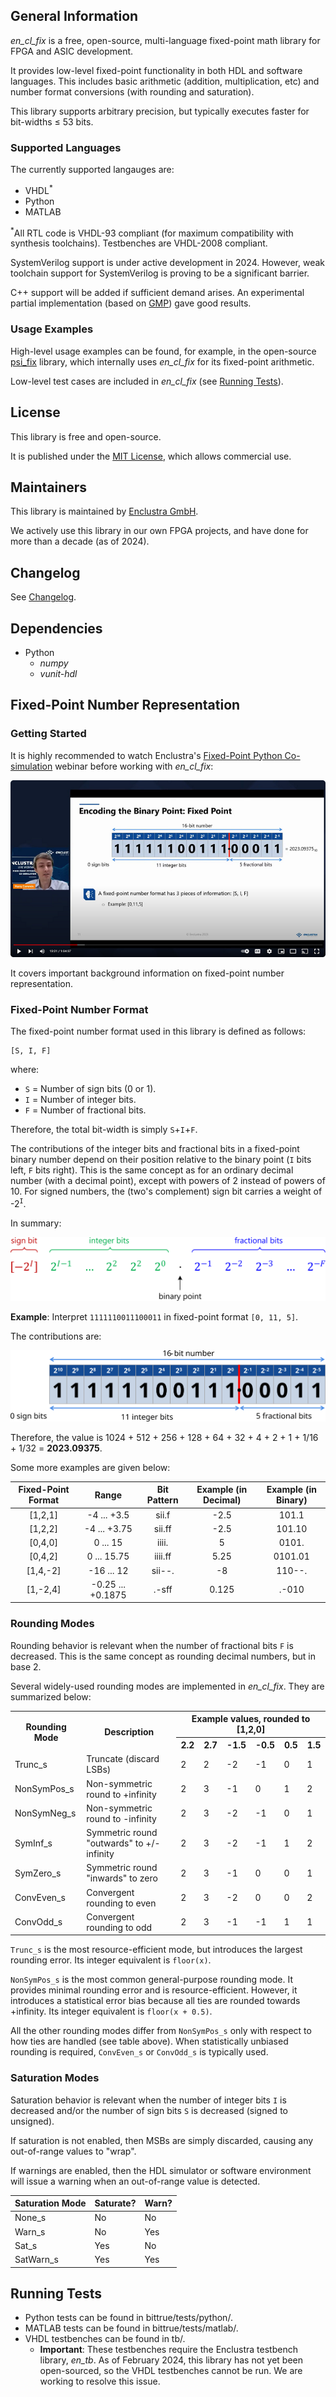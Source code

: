 ## General Information

*en\_cl\_fix* is a free, open-source, multi-language fixed-point math library for FPGA and ASIC development.

It provides low-level fixed-point functionality in both HDL and software languages. This includes basic arithmetic (addition, multiplication, etc) and number format conversions (with rounding and saturation).

This library supports arbitrary precision, but typically executes faster for bit-widths ≤ 53 bits.

### Supported Languages

The currently supported langauges are:

- VHDL<sup>\*</sup>
- Python
- MATLAB

<sup>\*</sup>All RTL code is VHDL-93 compliant (for maximum compatibility with synthesis toolchains). Testbenches are VHDL-2008 compliant.

SystemVerilog support is under active development in 2024. However, weak toolchain support for SystemVerilog is proving to be a significant barrier.

C++ support will be added if sufficient demand arises. An experimental partial implementation (based on [GMP](https://gmplib.org/)) gave good results.

### Usage Examples

High-level usage examples can be found, for example, in the open-source [psi_fix](https://github.com/paulscherrerinstitute/psi_fix) library, which internally uses *en\_cl\_fix* for its fixed-point arithmetic.

Low-level test cases are included in *en\_cl\_fix* (see [Running Tests](#running-tests)).

## License
This library is free and open-source.

It is published under the [MIT License](https://opensource.org/license/mit), which allows commercial use.

## Maintainers
This library is maintained by [Enclustra GmbH](https://www.enclustra.com/en).

We actively use this library in our own FPGA projects, and have done for more than a decade (as of 2024).

## Changelog
See [Changelog](Changelog.md).

## Dependencies

- Python
    - *numpy*
    - *vunit-hdl*

## Fixed-Point Number Representation

### Getting Started

It is highly recommended to watch Enclustra's [Fixed-Point Python Co-simulation](https://www.youtube.com/watch?v=DajbzQurjqI&t=346) webinar before working with *en\_cl\_fix*:

[![Webinar: Fixed-Point Python Co-simulation](./doc/images/Webinar.png)](https://www.youtube.com/watch?v=DajbzQurjqI&t=346)

It covers important background information on fixed-point number representation.

### Fixed-Point Number Format

The fixed-point number format used in this library is defined as follows:

```
[S, I, F]
```

where:

- `S` = Number of sign bits (0 or 1).
- `I` = Number of integer bits.
- `F` = Number of fractional bits.

Therefore, the total bit-width is simply `S`+`I`+`F`.

The contributions of the integer bits and fractional bits in a fixed-point binary number depend on their position relative to the binary point (`I` bits left, `F` bits right). This is the same concept as for an ordinary decimal number (with a decimal point), except with powers of 2 instead of powers of 10. For signed numbers, the (two's complement) sign bit carries a weight of -2<sup>`I`</sup>.

In summary:

![BitWeights](./doc/images/BitWeights.svg)

**Example**: Interpret `1111110011100011` in fixed-point format `[0, 11, 5]`.

The contributions are:

![Example](./doc/images/Example.svg)

Therefore, the value is 1024 + 512 + 256 + 128 + 64 + 32 + 4 + 2 + 1 + 1/16 + 1/32 = **2023.09375**.

Some more examples are given below:

| Fixed-Point Format |       Range       | Bit Pattern | Example (in Decimal) | Example (in Binary) |
| :----------------: | :---------------: | :---------: | :------------------: | :-----------------: |
|      [1,2,1]       |    -4 ... +3.5    |    sii.f    |         -2.5         |           101.1     |
|      [1,2,2]       |   -4 ... +3.75    |   sii.ff    |         -2.5         |           101.10    |
|      [0,4,0]       |     0 ... 15      |    iiii.    |          5           |           0101.     |
|      [0,4,2]       |    0 ... 15.75    |   iiii.ff   |         5.25         |          0101.01    |
|      [1,4,-2]      |    -16 ... 12     |   sii--.    |          -8          |           110--.    |
|      [1,-2,4]      | -0.25 ... +0.1875 |    .-sff    |        0.125         |           .-010     |

### Rounding Modes

Rounding behavior is relevant when the number of fractional bits `F` is decreased. This is the same concept as rounding decimal numbers, but in base 2.

Several widely-used rounding modes are implemented in *en\_cl\_fix*. They are summarized below:
<table> 
  <tr>
    <th rowspan="2"> Rounding Mode </th>
    <th rowspan="2"> Description </th>
    <th colspan="6"> Example values, rounded to [1,2,0] </th>
  </tr>
  <tr>
    <th> 2.2 </th> <th> 2.7 </th> <th> -1.5 </th> <th> -0.5 </th> <th> 0.5 </th> <th> 1.5 </th>
  </tr>
  <tr>
    <td> Trunc_s </td>
    <td> Truncate (discard LSBs) </td>
    <td> 2 </td> <td> 2 </td> <td> -2 </td> <td> -1 </td> <td> 0 </td> <td> 1 </td>
  </tr>
  <tr>
    <td> NonSymPos_s </td>
    <td> Non-symmetric round to +infinity </td>
    <td> 2 </td> <td> 3 </td> <td> -1 </td> <td> 0 </td> <td> 1 </td> <td> 2 </td>
  </tr>
  <tr>
    <td> NonSymNeg_s </td>
    <td> Non-symmetric round to -infinity </td>
    <td> 2 </td> <td> 3 </td> <td> -2 </td> <td> -1 </td> <td> 0 </td> <td> 1 </td>
  </tr>
  <tr>
    <td> SymInf_s </td>
    <td> Symmetric round "outwards" to +/- infinity </td>
    <td> 2 </td> <td> 3 </td> <td> -2 </td> <td> -1 </td> <td> 1 </td> <td> 2 </td>
  </tr>
  <tr>
    <td> SymZero_s </td>
    <td> Symmetric round "inwards" to zero </td>
    <td> 2 </td> <td> 3 </td> <td> -1 </td> <td> 0 </td> <td> 0 </td> <td> 1 </td>
  </tr>
  <tr>
    <td> ConvEven_s </td>
    <td> Convergent rounding to even </td>
    <td> 2 </td> <td> 3 </td> <td> -2 </td> <td> 0 </td> <td> 0 </td> <td> 2 </td>
  </tr>
  <tr>
    <td> ConvOdd_s </td>
    <td> Convergent rounding to odd </td>
    <td> 2 </td> <td> 3 </td> <td> -1 </td> <td> -1 </td> <td> 1 </td> <td> 1 </td>
  </tr>
</table>

`Trunc_s` is the most resource-efficient mode, but introduces the largest rounding error. Its integer equivalent is `floor(x)`.

`NonSymPos_s` is the most common general-purpose rounding mode. It provides minimal rounding error and is resource-efficient. However, it introduces a statistical error bias because all ties are rounded towards +infinity. Its integer equivalent is `floor(x + 0.5)`.

All the other rounding modes differ from `NonSymPos_s` only with respect to how ties are handled (see table above). When statistically unbiased rounding is required, `ConvEven_s` or `ConvOdd_s` is typically used.

### Saturation Modes

Saturation behavior is relevant when the number of integer bits `I` is decreased and/or the number of sign bits `S` is decreased (signed to unsigned).

If saturation is not enabled, then MSBs are simply discarded, causing any out-of-range values to "wrap".

If warnings are enabled, then the HDL simulator or software environment will issue a warning when an out-of-range value is detected.

| Saturation Mode | Saturate? | Warn? |
|-----------------|-----------|-------|
| None_s          | No        | No    |
| Warn_s          | No        | Yes   |
| Sat_s           | Yes       | No    |
| SatWarn_s       | Yes       | Yes   |

## Running Tests

- Python tests can be found in bittrue/tests/python/.
- MATLAB tests can be found in bittrue/tests/matlab/.
- VHDL testbenches can be found in tb/.
    - **Important**: These testbenches require the Enclustra testbench library, *en_tb*. As of February 2024, this library has not yet been open-sourced, so the VHDL testbenches cannot be run. We are working to resolve this issue.
